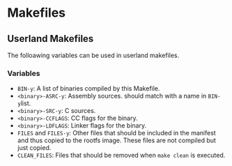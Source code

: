 Makefiles
=========

Userland Makefiles
------------------

The folloawing variables can be used in userland makefiles.

### Variables

- `BIN-y`: A list of binaries compiled by this Makefile.
- `<binary>-ASRC-y`: Assembly sources. <binary> should match with a name in
                     `BIN-y`list.
- `<binary>-SRC-y`: C sources.
- `<binary>-CCFLAGS`: CC flags for the binary.
- `<binary>-LDFLAGS`: Linker flags for the binary.
- `FILES` and `FILES-y`: Other files that should be included in the manifest and
                         thus copied to the rootfs image. These files are not
                         compiled but just copied.
- `CLEAN_FILES`: Files that should be removed when `make clean` is executed.
